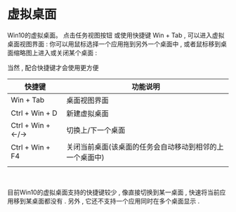 #  虚拟桌面

Win10的虚拟桌面。
点击任务视图按钮 或使用快捷键 Win + Tab , 可以进入虚拟桌面视图界面 :
你可以用鼠标选择一个应用拖到另外一个桌面中 , 或者鼠标移到桌面缩略图上进入或关闭某个桌面 :

当然 , 配合快捷键才会使用更方便

| 快捷键           | 功能说明                                                 |
| ---------------- | -------------------------------------------------------- |
| Win + Tab        | 桌面视图界面                                             |
| Ctrl + Win + D   | 新建虚拟桌面                                             |
| Ctrl + Win + ←/→ | 切换上/下一个桌面                                        |
| Ctrl + Win + F4  | 关闭当前桌面(该桌面的任务会自动移动到相邻的上一个桌面中) |
|                  |                                                          |


​	

目前Win10的虚拟桌面支持的快捷键较少 , 像直接切换到某一桌面 , 快速将当前应用移到某桌面都没有 . 另外 , 它还不支持一个应用同时在多个桌面显示 .
